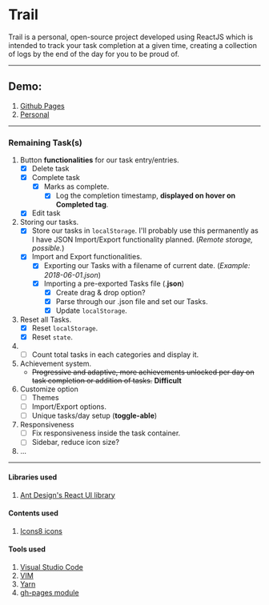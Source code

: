 # Trail
Trail is a personal, open-source project developed using ReactJS which is intended to track your task completion at a given time, creating a collection of logs by the end of the day for you to be proud of.

---
## Demo:
1. [Github Pages](https://intern0t.github.io/Trail/)
2. [Personal](https://trail.prashant.me/)
---

### Remaining Task(s)
1. Button **functionalities** for our task entry/entries.
    * [x] Delete task
    * [x] Complete task
        * [x] Marks as complete.
            * [x] Log the completion timestamp, **displayed on hover on Completed tag**.
    * [x] Edit task
2. Storing our tasks.
    * [x] Store our tasks in `localStorage`. I'll probably use this permanently as I have JSON Import/Export functionality planned. (*Remote storage, possible.*)
    * [x] Import and Export functionalities.
        * [x] Exporting our Tasks with a filename of current date. (*Example: 2018-06-01.json*)
        * [x] Importing a pre-exported Tasks file (.**json**)
            * [x] Create drag & drop option?
            * [x] Parse through our <Tasks>.json file and set our Tasks.
            * [x] Update `localStorage`.
3. Reset all Tasks.
    * [x] Reset `localStorage`.
    * [x] Reset `state`. 
4. * [ ] Count total tasks in each categories and display it.
5. Achievement system.
    * ~~Progressive and adaptive, more achievements unlocked per day on task completion or addition of tasks.~~ **Difficult**
6. Customize option
    * [ ] Themes
    * [ ] Import/Export options.
    * [ ] Unique tasks/day setup (**toggle-able**)
7. Responsiveness
    * [ ] Fix responsiveness inside the task container.
    * [ ] Sidebar, reduce icon size?
8. ...

***

#### Libraries used
1. [Ant Design's ](http://ant.design/) [React UI library](http://ant.design/docs/react/introduce)

#### Contents used
1. [Icons8 icons](https://icons8.com/)

#### Tools used
1. [Visual Studio Code](https://code.visualstudio.com/)
2. [VIM](https://en.wikipedia.org/wiki/Vim_(text_editor))
3. [Yarn](https://yarnpkg.com/en/)
4. [gh-pages module](https://www.npmjs.com/package/gh-pages)
